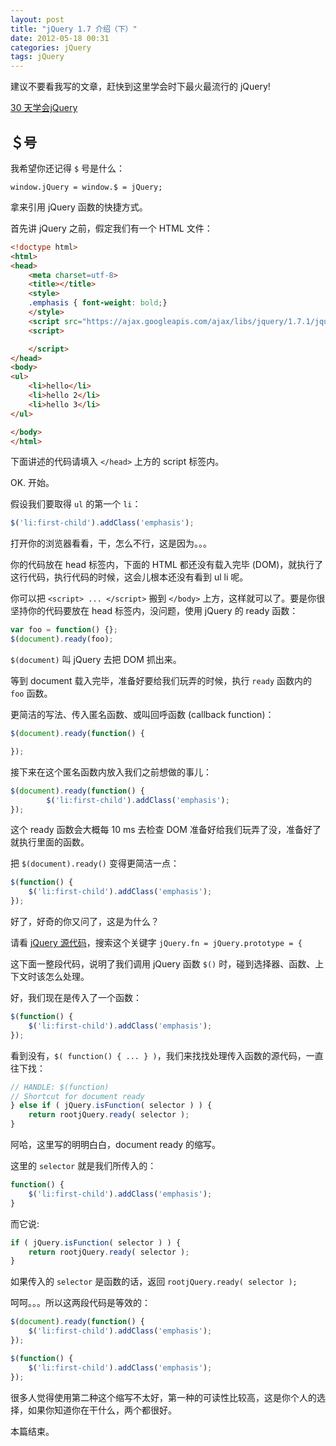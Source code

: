 ```yaml
---
layout: post
title: "jQuery 1.7 介绍（下）"
date: 2012-05-18 00:31
categories: jQuery
tags: jQuery
---
```


建议不要看我写的文章，赶快到这里学会时下最火最流行的 jQuery!

[30 天学会jQuery](http://tutsplus.com/course/30-days-to-learn-jquery/)

## ＄号

我希望你还记得 `$` 号是什么：

<!--more-->

	window.jQuery = window.$ = jQuery;

拿来引用 jQuery 函数的快捷方式。

首先讲 jQuery 之前，假定我们有一个 HTML 文件：

```html
<!doctype html>
<html>
<head>
	<meta charset=utf-8>
	<title></title>
	<style>
	.emphasis { font-weight: bold;}
	</style>
	<script src="https://ajax.googleapis.com/ajax/libs/jquery/1.7.1/jquery.js"></script>
	<script>

	</script>
</head>
<body>
<ul>
	<li>hello</li>
	<li>hello 2</li>
	<li>hello 3</li>
</ul>

</body>
</html>
```

下面讲述的代码请填入 `</head>` 上方的 script 标签内。

OK. 开始。

假设我们要取得 `ul` 的第一个 `li`：

```javascript
$('li:first-child').addClass('emphasis');
```

打开你的浏览器看看，干，怎么不行，这是因为。。。

你的代码放在 head 标签内，下面的 HTML 都还没有载入完毕 (DOM)，就执行了这行代码，执行代码的时候，这会儿根本还没有看到 ul li 呢。

你可以把 `<script> ... </script>` 搬到 `</body>` 上方，这样就可以了。要是你很坚持你的代码要放在 head 标签内，没问题，使用 jQuery 的 ready 函数：

```javascript
var foo = function() {};
$(document).ready(foo);
```

`$(document)` 叫 jQuery 去把 DOM 抓出来。

等到 document 载入完毕，准备好要给我们玩弄的时候，执行 `ready` 函数内的 `foo` 函数。

更简洁的写法、传入匿名函数、或叫回呼函数 (callback function)：

```javascript
$(document).ready(function() {

});
```

接下来在这个匿名函数内放入我们之前想做的事儿：

```javascript
$(document).ready(function() {
		$('li:first-child').addClass('emphasis');
});
```

这个 ready 函数会大概每 10 ms 去检查 DOM 准备好给我们玩弄了没，准备好了就执行里面的函数。

把 `$(document).ready()` 变得更简洁一点：

```javascript
$(function() {
	$('li:first-child').addClass('emphasis');
});
```

好了，好奇的你又问了，这是为什么？

请看 [jQuery 源代码][172]，搜索这个关键字 `jQuery.fn = jQuery.prototype = {`

这下面一整段代码，说明了我们调用 jQuery 函数 `$()` 时，碰到选择器、函数、上下文时该怎么处理。

好，我们现在是传入了一个函数：

```javascript
$(function() {
	$('li:first-child').addClass('emphasis');
});
```

看到没有，`$( function() { ... } )`，我们来找找处理传入函数的源代码，一直往下找：

```javascript
// HANDLE: $(function)
// Shortcut for document ready
} else if ( jQuery.isFunction( selector ) ) {
	return rootjQuery.ready( selector );
}
```

阿哈，这里写的明明白白，document ready 的缩写。

这里的 `selector` 就是我们所传入的：

```javascript
function() {
	$('li:first-child').addClass('emphasis');
}
```

而它说:

```javascript
if ( jQuery.isFunction( selector ) ) {
	return rootjQuery.ready( selector );
}
```

如果传入的 `selector` 是函数的话，返回 `rootjQuery.ready( selector );`

呵呵。。。所以这两段代码是等效的：

```javascript
$(document).ready(function() {
	$('li:first-child').addClass('emphasis');
});

$(function() {
	$('li:first-child').addClass('emphasis');
});
```

很多人觉得使用第二种这个缩写不太好，第一种的可读性比较高，这是你个人的选择，如果你知道你在干什么，两个都很好。

本篇结束。

[172]: https://ajax.googleapis.com/ajax/libs/jquery/1.7.2/jquery.js









